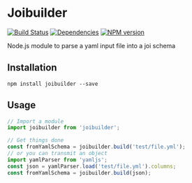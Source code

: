 Joibuilder
============
[![Build Status](https://api.travis-ci.org/pomeo/joibuilder.png)](http://travis-ci.org/pomeo/joibuilder)
[![Dependencies](https://david-dm.org/pomeo/joibuilder.png)](https://david-dm.org/pomeo/joibuilder)
[![NPM version](https://badge.fury.io/js/joibuilder.svg)](http://badge.fury.io/js/joibuilder)

Node.js module to parse a yaml input file into a joi schema

## Installation

```
npm install joibuilder --save
```

## Usage

```js
// Import a module
import joibuilder from 'joibuilder';

// Get things done
const fromYamlSchema = joibuilder.build('test/file.yml');
// or you can transmit an object
import yamlParser from 'yamljs';
const json = yamlParser.load('test/file.yml').columns;
const fromYamlSchema = joibuilder.build(json);
```
